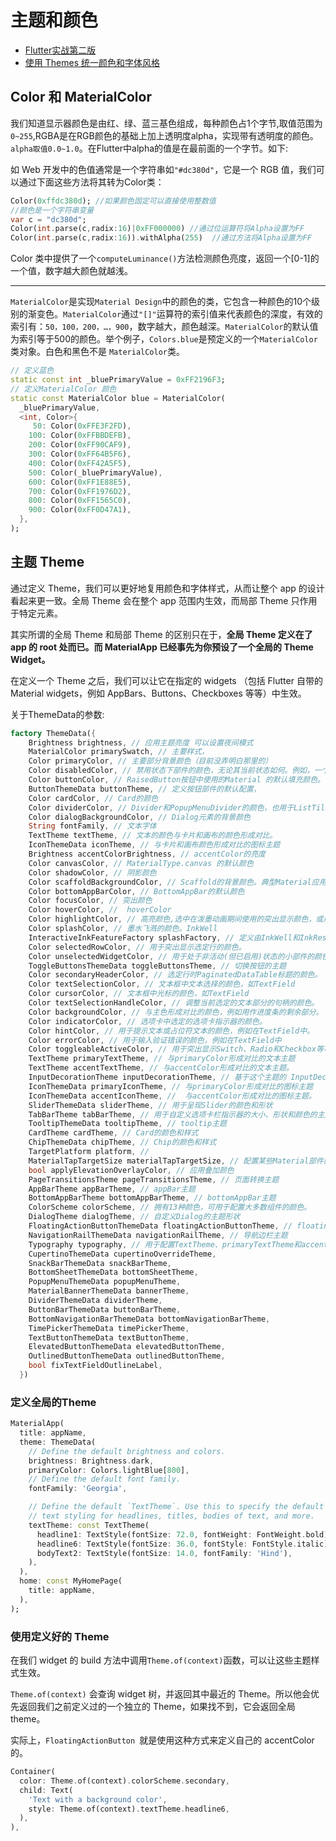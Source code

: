 # 主题和颜色
* [Flutter实战第二版](https://book.flutterchina.club/chapter7/theme.html#_7-4-2-theme)
* [使用 Themes 统一颜色和字体风格](https://flutter.cn/docs/cookbook/design/themes)

## Color 和 MaterialColor
我们知道显示器颜色是由红、绿、蓝三基色组成，每种颜色占1个字节,取值范围为`0~255`,RGBA是在RGB颜色的基础上加上透明度alpha，实现带有透明度的颜色。`alpha取值0.0~1.0`。在Flutter中alpha的值是在最前面的一个字节。如下:

如 Web 开发中的色值通常是一个字符串如`"#dc380d"`，它是一个 RGB 值，我们可以通过下面这些方法将其转为Color类：

```dart
Color(0xffdc380d); //如果颜色固定可以直接使用整数值
//颜色是一个字符串变量
var c = "dc380d";
Color(int.parse(c,radix:16)|0xFF000000) //通过位运算符将Alpha设置为FF
Color(int.parse(c,radix:16)).withAlpha(255)  //通过方法将Alpha设置为FF
```

Color 类中提供了一个`computeLuminance()`方法检测颜色亮度，返回一个[0-1]的一个值，数字越大颜色就越浅。

----

`MaterialColor`是实现`Material Design`中的颜色的类，它包含一种颜色的10个级别的渐变色。`MaterialColor`通过`"[]"`运算符的索引值来代表颜色的深度，有效的索引有：`50，100，200，…，900`，数字越大，颜色越深。`MaterialColor`的默认值为索引等于500的颜色。举个例子，`Colors.blue`是预定义的一个`MaterialColor`类对象。白色和黑色不是 `MaterialColor`类。

```dart
// 定义蓝色
static const int _bluePrimaryValue = 0xFF2196F3;
// 定义MaterialColor 颜色
static const MaterialColor blue = MaterialColor(
  _bluePrimaryValue,
  <int, Color>{
     50: Color(0xFFE3F2FD),
    100: Color(0xFFBBDEFB),
    200: Color(0xFF90CAF9),
    300: Color(0xFF64B5F6),
    400: Color(0xFF42A5F5),
    500: Color(_bluePrimaryValue),
    600: Color(0xFF1E88E5),
    700: Color(0xFF1976D2),
    800: Color(0xFF1565C0),
    900: Color(0xFF0D47A1),
  },
);
```

## 主题 Theme
通过定义 Theme，我们可以更好地复用颜色和字体样式，从而让整个 app 的设计看起来更一致。全局 Theme 会在整个 app 范围内生效，而局部 Theme 只作用于特定元素。

其实所谓的全局 Theme 和局部 Theme 的区别只在于，**全局 Theme 定义在了 app 的 root 处而已。而 MaterialApp 已经事先为你预设了一个全局的 Theme Widget。**

在定义一个 Theme 之后，我们可以让它在指定的 widgets （包括 Flutter 自带的 Material widgets，例如 AppBars、Buttons、Checkboxes 等等）中生效。

关于ThemeData的参数:
```dart
factory ThemeData({
    Brightness brightness, // 应用主题亮度 可以设置夜间模式
    MaterialColor primarySwatch, // 主要样式，
    Color primaryColor, // 主要部分背景颜色（目前没弄明白那里的）
    Color disabledColor, // 禁用状态下部件的颜色，无论其当前状态如何。例如，一个禁用的复选框(可以选中或未选中)。
    Color buttonColor, // RaisedButton按钮中使用的Material 的默认填充颜色。
    ButtonThemeData buttonTheme, // 定义按钮部件的默认配置，
    Color cardColor, // Card的颜色
    Color dividerColor, // Divider和PopupMenuDivider的颜色，也用于ListTile之间、DataTable的行之间等。
    Color dialogBackgroundColor, // Dialog元素的背景颜色
    String fontFamily, // 文本字体
    TextTheme textTheme, // 文本的颜色与卡片和画布的颜色形成对比。
    IconThemeData iconTheme, // 与卡片和画布颜色形成对比的图标主题
    Brightness accentColorBrightness, // accentColor的亮度
    Color canvasColor, // MaterialType.canvas 的默认颜色
    Color shadowColor, // 阴影颜色
    Color scaffoldBackgroundColor, // Scaffold的背景颜色。典型Material应用程序或应用程序内页面的背景颜色
    Color bottomAppBarColor, // BottomAppBar的默认颜色
    Color focusColor, // 突出颜色
    Color hoverColor, //  hoverColor
    Color highlightColor, // 高亮颜色,选中在泼墨动画期间使用的突出显示颜色，或用于指示菜单中的项。
    Color splashColor, // 墨水飞溅的颜色。InkWell
    InteractiveInkFeatureFactory splashFactory, // 定义由InkWell和InkResponse反应产生的墨溅的外观。
    Color selectedRowColor, // 用于突出显示选定行的颜色。
    Color unselectedWidgetColor, // 用于处于非活动(但已启用)状态的小部件的颜色。例如，未选中的复选框。通常与accentColor形成对比。也看到disabledColor。
    ToggleButtonsThemeData toggleButtonsTheme, // 切换按钮的主题
    Color secondaryHeaderColor, // 选定行时PaginatedDataTable标题的颜色。
    Color textSelectionColor, // 文本框中文本选择的颜色，如TextField
    Color cursorColor, // 文本框中光标的颜色，如TextField
    Color textSelectionHandleColor, // 调整当前选定的文本部分的句柄的颜色。
    Color backgroundColor, // 与主色形成对比的颜色，例如用作进度条的剩余部分。
    Color indicatorColor, // 选项卡中选定的选项卡指示器的颜色。
    Color hintColor, // 用于提示文本或占位符文本的颜色，例如在TextField中。
    Color errorColor, // 用于输入验证错误的颜色，例如在TextField中
    Color toggleableActiveColor, // 用于突出显示Switch、Radio和Checkbox等可切换小部件的活动状态的颜色。
    TextTheme primaryTextTheme, // 与primaryColor形成对比的文本主题
    TextTheme accentTextTheme, // 与accentColor形成对比的文本主题。
    InputDecorationTheme inputDecorationTheme, // 基于这个主题的 InputDecorator、TextField和TextFormField的默认InputDecoration值。
    IconThemeData primaryIconTheme, // 与primaryColor形成对比的图标主题
    IconThemeData accentIconTheme, //  与accentColor形成对比的图标主题。
    SliderThemeData sliderTheme, // 用于呈现Slider的颜色和形状
    TabBarTheme tabBarTheme, // 用于自定义选项卡栏指示器的大小、形状和颜色的主题。
    TooltipThemeData tooltipTheme, // tooltip主题
    CardTheme cardTheme, // Card的颜色和样式
    ChipThemeData chipTheme, // Chip的颜色和样式
    TargetPlatform platform, //
    MaterialTapTargetSize materialTapTargetSize, // 配置某些Material部件的命中测试大小
    bool applyElevationOverlayColor, // 应用叠加颜色
    PageTransitionsTheme pageTransitionsTheme, // 页面转换主题
    AppBarTheme appBarTheme, // appBar主题
    BottomAppBarTheme bottomAppBarTheme, // bottomAppBar主题
    ColorScheme colorScheme, // 拥有13种颜色，可用于配置大多数组件的颜色。
    DialogTheme dialogTheme, // 自定义Dialog的主题形状
    FloatingActionButtonThemeData floatingActionButtonTheme, // floating按钮主题
    NavigationRailThemeData navigationRailTheme, // 导航边栏主题
    Typography typography, // 用于配置TextTheme、primaryTextTheme和accentTextTheme的颜色和几何TextTheme值。
    CupertinoThemeData cupertinoOverrideTheme, 
    SnackBarThemeData snackBarTheme, 
    BottomSheetThemeData bottomSheetTheme, 
    PopupMenuThemeData popupMenuTheme, 
    MaterialBannerThemeData bannerTheme, 
    DividerThemeData dividerTheme, 
    ButtonBarThemeData buttonBarTheme, 
    BottomNavigationBarThemeData bottomNavigationBarTheme, 
    TimePickerThemeData timePickerTheme, 
    TextButtonThemeData textButtonTheme, 
    ElevatedButtonThemeData elevatedButtonTheme, 
    OutlinedButtonThemeData outlinedButtonTheme, 
    bool fixTextFieldOutlineLabel, 
  })
```

### 定义全局的Theme
```dart
MaterialApp(
  title: appName,
  theme: ThemeData(
    // Define the default brightness and colors.
    brightness: Brightness.dark,
    primaryColor: Colors.lightBlue[800],
    // Define the default font family.
    fontFamily: 'Georgia',

    // Define the default `TextTheme`. Use this to specify the default
    // text styling for headlines, titles, bodies of text, and more.
    textTheme: const TextTheme(
      headline1: TextStyle(fontSize: 72.0, fontWeight: FontWeight.bold),
      headline6: TextStyle(fontSize: 36.0, fontStyle: FontStyle.italic),
      bodyText2: TextStyle(fontSize: 14.0, fontFamily: 'Hind'),
    ),
  ),
  home: const MyHomePage(
    title: appName,
  ),
);
```

### 使用定义好的 Theme

在我们 widget 的 build 方法中调用` Theme.of(context) `函数，可以让这些主题样式生效。

`Theme.of(context)` 会查询 widget 树，并返回其中最近的 Theme。所以他会优先返回我们之前定义过的一个独立的 Theme，如果找不到，它会返回全局 theme。

实际上，`FloatingActionButton `就是使用这种方式来定义自己的 accentColor 的。

```dart
Container(
  color: Theme.of(context).colorScheme.secondary,
  child: Text(
    'Text with a background color',
    style: Theme.of(context).textTheme.headline6,
  ),
),
```


